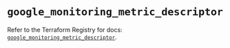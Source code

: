 # `google_monitoring_metric_descriptor`

Refer to the Terraform Registry for docs: [`google_monitoring_metric_descriptor`](https://registry.terraform.io/providers/hashicorp/google/6.39.0/docs/resources/monitoring_metric_descriptor).
